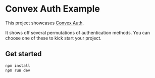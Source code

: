 # Convex Auth Example

This project showcases [Convex Auth](https://labs.convex.dev/auth).

It shows off several permutations of authentication methods. You can
choose one of these to kick start your project.

## Get started

```sh
npm install
npm run dev
```
